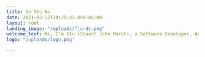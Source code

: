 ```yaml
---
title: Go Stu Go
date: 2021-03-12T19:25:42.000-06:00
layout: root
landing_image: "/uploads/fjords.png"
welcome_text: Hi, I'm Stu (Stuart John Marsh), a Software Developer, Artist, and Entrepreneur.
logo: "/uploads/logo.png"

---
```

